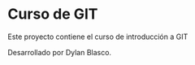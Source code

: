 # Curso de GIT

Este proyecto contiene el curso de introducción a GIT

Desarrollado por Dylan Blasco.
